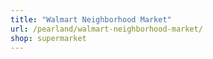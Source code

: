 ```yaml
---
title: "Walmart Neighborhood Market"
url: /pearland/walmart-neighborhood-market/
shop: supermarket
---
```

